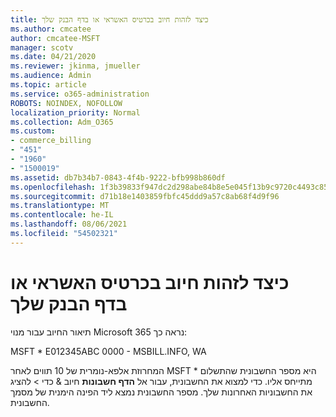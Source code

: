 ```yaml
---
title: כיצד לזהות חיוב בכרטיס האשראי או בדף הבנק שלך
ms.author: cmcatee
author: cmcatee-MSFT
manager: scotv
ms.date: 04/21/2020
ms.reviewer: jkinma, jmueller
ms.audience: Admin
ms.topic: article
ms.service: o365-administration
ROBOTS: NOINDEX, NOFOLLOW
localization_priority: Normal
ms.collection: Adm_O365
ms.custom:
- commerce_billing
- "451"
- "1960"
- "1500019"
ms.assetid: db7b34b7-0843-4f4b-9222-bfb998b860df
ms.openlocfilehash: 1f3b39833f947dc2d298abe84b8e5e045f13b9c9720c4493c85273ea5afa2ebb
ms.sourcegitcommit: d71b18e1403859fbfc45ddd9a57c8ab68f4d9f96
ms.translationtype: MT
ms.contentlocale: he-IL
ms.lasthandoff: 08/06/2021
ms.locfileid: "54502321"
---
```

# <a name="how-to-identify-a-charge-on-your-credit-card-or-bank-statement"></a>כיצד לזהות חיוב בכרטיס האשראי או בדף הבנק שלך

תיאור החיוב עבור מנוי Microsoft 365 נראה כך:
  
MSFT \* E012345ABC 0000 - MSBILL.INFO, WA
  
המחרוזת אלפא-נומרית של 10 תווים לאחר MSFT \* היא מספר החשבונית שהתשלום מתייחס אליו. כדי למצוא את החשבונית, עבור אל **הדף חשבונות** חיוב & כדי \> [](https://go.microsoft.com/fwlink/p/?linkid=848039) להציג את החשבוניות האחרונות שלך. מספר החשבונית נמצא ליד הפינה הימנית של מסמך החשבונית.